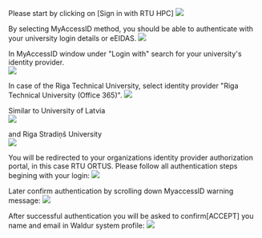 Please start by clicking on [Sign in with RTU HPC]
![](./images/waldur-login.png)
  
By selecting MyAccessID method, you should be able to authenticate with your university login details or eEIDAS.
![](./images/waldur-keycloak0.png)
  
In MyAccessID window under "Login with" search for your university's identity provider.  
![](./images/waldur-myaccessid0.png)
  
In case of the Riga Technical University, select identity provider "Riga Technical University (Office 365)".
![](./images/waldur-myaccessid1.png)

Similar to University of Latvia  
![](./images/waldur-myaccessid1-2.png)

and Riga Stradiņš University  
![](./images/waldur-myaccessid1-1.png)

You will be redirected to your organizations identity provider authorization portal, in this case RTU ORTUS.  Please follow all authentication steps begining with your login:
![](./images/waldur-keycloak2.png)
  
Later confirm authentication by scrolling down MyaccessID warning message:
![](./images/waldur-keycloak2.png)
  
After successful authentication you will be asked to confirm[ACCEPT] you name and email in Waldur system profile:
![](./images/waldur-project.png)
